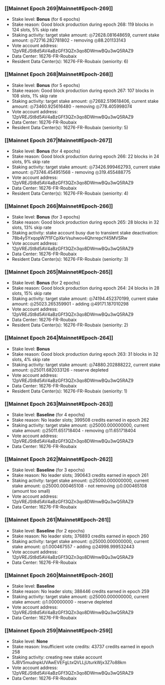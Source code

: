 ### [[Mainnet Epoch 269|Mainnet#Epoch-269]]
* Stake level: **Bonus** (for 6 epochs)
* Stake reason: Good block production during epoch 268: 119 blocks in 124 slots, 5% skip rate
* Staking activity: target stake amount: ◎72628.081648659, current stake amount: ◎72716.282781802 - removing ◎88.201133143
* Vote account address: 12pVREJSt8d5AV4aBzGFf3QZn3qo8DWmwBQu3wQ5RAZ9
* Data Center: 16276-FR-Roubaix
* Resident Data Center(s): 16276-FR-Roubaix (seniority: 6)
### [[Mainnet Epoch 268|Mainnet#Epoch-268]]
* Stake level: **Bonus** (for 5 epochs)
* Stake reason: Good block production during epoch 267: 107 blocks in 108 slots, 1% skip rate
* Staking activity: target stake amount: ◎72682.519618406, current stake amount: ◎73460.925616480 - removing ◎778.405998074
* Vote account address: 12pVREJSt8d5AV4aBzGFf3QZn3qo8DWmwBQu3wQ5RAZ9
* Data Center: 16276-FR-Roubaix
* Resident Data Center(s): 16276-FR-Roubaix (seniority: 5)
### [[Mainnet Epoch 267|Mainnet#Epoch-267]]
* Stake level: **Bonus** (for 4 epochs)
* Stake reason: Good block production during epoch 266: 22 blocks in 24 slots, 9% skip rate
* Staking activity: target stake amount: ◎73426.999462793, current stake amount: ◎73746.454951568 - removing ◎319.455488775
* Vote account address: 12pVREJSt8d5AV4aBzGFf3QZn3qo8DWmwBQu3wQ5RAZ9
* Data Center: 16276-FR-Roubaix
* Resident Data Center(s): 16276-FR-Roubaix (seniority: 4)
### [[Mainnet Epoch 266|Mainnet#Epoch-266]]
* Stake level: **Bonus** (for 3 epochs)
* Stake reason: Good block production during epoch 265: 28 blocks in 32 slots, 13% skip rate
* Staking activity: stake account busy due to transient stake deactivation: 78b4y5YxqopW7f1FCpXkrVsuhwov4QhrrepcY45MVSRw
* Vote account address: 12pVREJSt8d5AV4aBzGFf3QZn3qo8DWmwBQu3wQ5RAZ9
* Data Center: 16276-FR-Roubaix
* Resident Data Center(s): 16276-FR-Roubaix (seniority: 3)
### [[Mainnet Epoch 265|Mainnet#Epoch-265]]
* Stake level: **Bonus** (for 2 epochs)
* Stake reason: Good block production during epoch 264: 24 blocks in 28 slots, 15% skip rate
* Staking activity: target stake amount: ◎74194.452370199, current stake amount: ◎25023.265359901 - adding ◎49171.187010298
* Vote account address: 12pVREJSt8d5AV4aBzGFf3QZn3qo8DWmwBQu3wQ5RAZ9
* Data Center: 16276-FR-Roubaix
* Resident Data Center(s): 16276-FR-Roubaix (seniority: 2)
### [[Mainnet Epoch 264|Mainnet#Epoch-264]]
* Stake level: **Bonus**
* Stake reason: Good block production during epoch 263: 31 blocks in 32 slots, 4% skip rate
* Staking activity: target stake amount: ◎74880.202888222, current stake amount: ◎25011.682033126 - reserve depleted
* Vote account address: 12pVREJSt8d5AV4aBzGFf3QZn3qo8DWmwBQu3wQ5RAZ9
* Data Center: 16276-FR-Roubaix
* Resident Data Center(s): 16276-FR-Roubaix (seniority: 1)
### [[Mainnet Epoch 263|Mainnet#Epoch-263]]
* Stake level: **Baseline** (for 4 epochs)
* Stake reason: No leader slots; 399508 credits earned in epoch 262
* Staking activity: target stake amount: ◎25000.000000000, current stake amount: ◎25011.651718404 - removing ◎11.651718404
* Vote account address: 12pVREJSt8d5AV4aBzGFf3QZn3qo8DWmwBQu3wQ5RAZ9
* Data Center: 16276-FR-Roubaix
### [[Mainnet Epoch 262|Mainnet#Epoch-262]]
* Stake level: **Baseline** (for 3 epochs)
* Stake reason: No leader slots; 390643 credits earned in epoch 261
* Staking activity: target stake amount: ◎25000.000000000, current stake amount: ◎25000.000465108 - not removing ◎0.000465108 (amount too small)
* Vote account address: 12pVREJSt8d5AV4aBzGFf3QZn3qo8DWmwBQu3wQ5RAZ9
* Data Center: 16276-FR-Roubaix
### [[Mainnet Epoch 261|Mainnet#Epoch-261]]
* Stake level: **Baseline** (for 2 epochs)
* Stake reason: No leader slots; 376893 credits earned in epoch 260
* Staking activity: target stake amount: ◎25000.000000000, current stake amount: ◎1.000467557 - adding ◎24998.999532443
* Vote account address: 12pVREJSt8d5AV4aBzGFf3QZn3qo8DWmwBQu3wQ5RAZ9
* Data Center: 16276-FR-Roubaix
### [[Mainnet Epoch 260|Mainnet#Epoch-260]]
* Stake level: **Baseline**
* Stake reason: No leader slots; 388446 credits earned in epoch 259
* Staking activity: target stake amount: ◎25000.000000000, current stake amount: ◎1.000000000 - reserve depleted
* Vote account address: 12pVREJSt8d5AV4aBzGFf3QZn3qo8DWmwBQu3wQ5RAZ9
* Data Center: 16276-FR-Roubaix
### [[Mainnet Epoch 259|Mainnet#Epoch-259]]
* Stake level: **None**
* Stake reason: Insufficient vote credits: 43737 credits earned in epoch 258
* Staking activity: creating new stake account 5JBV5mudnpkUVAwEVEFgLtxQVLLjUturkWjx3Z7o88km
* Vote account address: 12pVREJSt8d5AV4aBzGFf3QZn3qo8DWmwBQu3wQ5RAZ9
* Data Center: 16276-FR-Roubaix